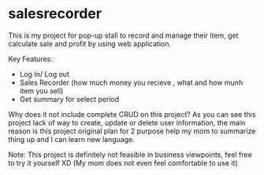 # salesrecorder
This is my project for pop-up stall to record and manage their item, get calculate sale and profit by using web application.

Key Features:
  - Log In/ Log out
  - Sales Recorder (how much money you recieve , what and how munh item you sell)
  - Get summary for select period
  
Why does it not include complete CRUD on this project?
  As you can see this project lack of way to create, update or delete user information, the main reason is this project original plan for 2 purpose help my mom to summarize thing up and  I can learn new language.

Note: This project is definitely not feasible in business viewpoints, feel free to try it yourself XD (My mom does not even feel comfortable to use it)
